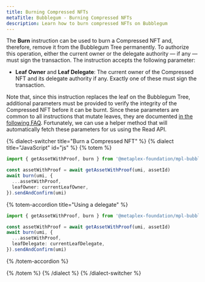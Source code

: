 ```yaml
---
title: Burning Compressed NFTs
metaTitle: Bubblegum - Burning Compressed NFTs
description: Learn how to burn compressed NFTs on Bubblegum
---
```


The **Burn** instruction can be used to burn a Compressed NFT and, therefore, remove it from the Bubblegum Tree permanently. To authorize this operation, either the current owner or the delegate authority — if any — must sign the transaction. The instruction accepts the following parameter:

- **Leaf Owner** and **Leaf Delegate**: The current owner of the Compressed NFT and its delegate authority if any. Exactly one of these must sign the transaction.

Note that, since this instruction replaces the leaf on the Bubblegum Tree, additional parameters must be provided to verify the integrity of the Compressed NFT before it can be burnt. Since these parameters are common to all instructions that mutate leaves, they are documented [in the following FAQ](/bubblegum/faq#how-to-set-up-instructions-that-replace-the-leaf-of-a-compressed-nft). Fortunately, we can use a helper method that will automatically fetch these parameters for us using the Read API.

{% dialect-switcher title="Burn a Compressed NFT" %}
{% dialect title="JavaScript" id="js" %}
{% totem %}

```ts
import { getAssetWithProof, burn } from '@metaplex-foundation/mpl-bubblegum'

const assetWithProof = await getAssetWithProof(umi, assetId)
await burn(umi, {
  ...assetWithProof,
  leafOwner: currentLeafOwner,
}).sendAndConfirm(umi)
```

{% totem-accordion title="Using a delegate" %}

```ts
import { getAssetWithProof, burn } from '@metaplex-foundation/mpl-bubblegum'

const assetWithProof = await getAssetWithProof(umi, assetId)
await burn(umi, {
  ...assetWithProof,
  leafDelegate: currentLeafDelegate,
}).sendAndConfirm(umi)
```

{% /totem-accordion %}

{% /totem %}
{% /dialect %}
{% /dialect-switcher %}
